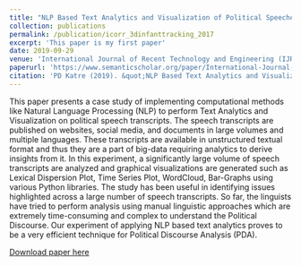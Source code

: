 ```yaml
---
title: "NLP Based Text Analytics and Visualization of Political Speeches"
collection: publications
permalink: /publication/icorr_3dinfanttracking_2017
excerpt: 'This paper is my first paper'
date: 2019-09-29
venue: 'International Journal of Recent Technology and Engineering (IJRTE) - Scopus Internatioal Journal'
paperurl: 'https://www.semanticscholar.org/paper/International-Journal-of-Recent-Technology-and-Katre/27c87be7b0fbef48a256fc2ad5df890625498f7c'
citation: 'PD Katre (2019). &quot;NLP Based Text Analytics and Visualization of Political Speeches; <i>National Conference on Recent Advancments in Computing (NCRAC 2019)</i>'
---
```

This paper presents a case study of implementing computational methods like Natural Language Processing (NLP) to perform Text Analytics and Visualization on political speech transcripts. The speech transcripts are published on websites, social media, and documents in large volumes and multiple languages. These transcripts are available in unstructured textual format and thus they are a part of big-data requiring analytics to derive insights from it. In this experiment, a significantly large volume of speech transcripts are analyzed and graphical visualizations are generated such as Lexical Dispersion Plot, Time Series Plot, WordCloud, Bar-Graphs using various Python libraries. The study has been useful in identifying issues highlighted across a large number of speech transcripts. So far, the linguists have tried to perform analysis using manual linguistic approaches which are extremely time-consuming and complex to understand the Political Discourse. Our experiment of applying NLP based text analytics proves to be a very efficient technique for Political Discourse Analysis (PDA).

[Download paper here](https://www.semanticscholar.org/paper/International-Journal-of-Recent-Technology-and-Katre/27c87be7b0fbef48a256fc2ad5df890625498f7c)
